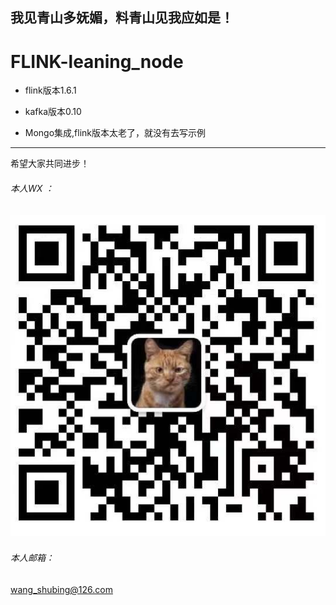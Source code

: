 我见青山多妩媚，料青山见我应如是！
-------
# FLINK-leaning_node

* flink版本1.6.1
* kafka版本0.10


* Mongo集成,flink版本太老了，就没有去写示例


--------------------------------------------------------------------------
希望大家共同进步！
###### 本人WX ：
![image](https://github.com/wangshubing1/Pictures/blob/master/king/king.jpg)
-------------------------------------------------------------------------
###### 本人邮箱：
wang_shubing@126.com

